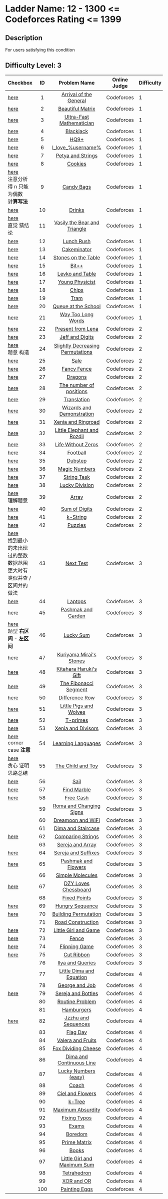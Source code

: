 # Ladder Name: 12 - 1300 <= Codeforces Rating <= 1399
## Description
 For users satisfying this condition
## Difficulty Level: 3

| Checkbox | ID  | Problem Name | Online Judge | Difficulty |
|---|:---:|:---:|---|---|
| [here](./001.md) |1|[Arrival of the General](http://codeforces.com/problemset/problem/144/A)|Codeforces|1|
| [here](./002.md) |2|[Beautiful Matrix](http://codeforces.com/problemset/problem/263/A)|Codeforces|1|
| [here](./003.md) |3|[Ultra-Fast Mathematician](http://codeforces.com/problemset/problem/61/A)|Codeforces|1|
| [here](./004.md) |4|[Blackjack](http://codeforces.com/problemset/problem/104/A)|Codeforces|1|
| [here](./005.md) |5|[HQ9+](http://codeforces.com/problemset/problem/133/A)|Codeforces|1|
| [here](./006.md) |6|[I_love_\%username\%](http://codeforces.com/problemset/problem/155/A)|Codeforces|1|
| [here](./007.md) |7|[Petya and Strings](http://codeforces.com/problemset/problem/112/A)|Codeforces|1|
| [here](./008.md) |8|[Cookies](http://codeforces.com/problemset/problem/129/A)|Codeforces|1|
| [here](./009.md)<br>注意分析得 n 只能为偶数<br>**计算写法** |9|[Candy Bags](http://codeforces.com/problemset/problem/334/A)|Codeforces|1|
| [here](./010.md) |10|[Drinks](http://codeforces.com/problemset/problem/200/B)|Codeforces|1|
| [here](./011.md)<br>直觉 猜结论 |11|[Vasily the Bear and Triangle](http://codeforces.com/problemset/problem/336/A)|Codeforces|1|
| [here](./012.md) |12|[Lunch Rush](http://codeforces.com/problemset/problem/276/A)|Codeforces|1|
| [here](./013.md) |13|[Cakeminator](http://codeforces.com/problemset/problem/330/A)|Codeforces|1|
| [here](./014.md) |14|[Stones on the Table](http://codeforces.com/problemset/problem/266/A)|Codeforces|1|
| [here](./015.md) |15|[Bit++](http://codeforces.com/problemset/problem/282/A)|Codeforces|1|
| [here](./016.md) |16|[Levko and Table](http://codeforces.com/problemset/problem/361/A)|Codeforces|1|
| [here](./017.md) |17|[Young Physicist](http://codeforces.com/problemset/problem/69/A)|Codeforces|1|
| [here](./018.md) |18|[Chips](http://codeforces.com/problemset/problem/92/A)|Codeforces|1|
| [here](./019.md) |19|[Tram](http://codeforces.com/problemset/problem/116/A)|Codeforces|1|
| [here](./020.md) |20|[Queue at the School](http://codeforces.com/problemset/problem/266/B)|Codeforces|1|
| [here](./021.md) |21|[Way Too Long Words](http://codeforces.com/problemset/problem/71/A)|Codeforces|1|
| [here](./022.md) |22|[Present from Lena](http://codeforces.com/problemset/problem/118/B)|Codeforces|2|
| [here](./023.md) |23|[Jeff and Digits](http://codeforces.com/problemset/problem/352/A)|Codeforces|2|
| [here](./024.md)<br>题意 构造 |24|[Slightly Decreasing Permutations](http://codeforces.com/problemset/problem/285/A)|Codeforces|2|
| [here](./025.md) |25|[Sale](http://codeforces.com/problemset/problem/34/B)|Codeforces|2|
| [here](./026.md) |26|[Fancy Fence](http://codeforces.com/problemset/problem/270/A)|Codeforces|2|
| [here](./027.md) |27|[Dragons](http://codeforces.com/problemset/problem/230/A)|Codeforces|2|
| [here](./028.md) |28|[The number of positions](http://codeforces.com/problemset/problem/124/A)|Codeforces|2|
| [here](./029.md) |29|[Translation](http://codeforces.com/problemset/problem/41/A)|Codeforces|2|
| [here](./030.md) |30|[Wizards and Demonstration](http://codeforces.com/problemset/problem/168/A)|Codeforces|2|
| [here](./031.md) |31|[Xenia and Ringroad](http://codeforces.com/problemset/problem/339/B)|Codeforces|2|
| [here](./032.md) |32|[Little Elephant and Rozdil](http://codeforces.com/problemset/problem/205/A)|Codeforces|2|
| [here](./033.md) |33|[Life Without Zeros](http://codeforces.com/problemset/problem/75/A)|Codeforces|2|
| [here](./034.md) |34|[Football](http://codeforces.com/problemset/problem/43/A)|Codeforces|2|
| [here](./035.md) |35|[Dubstep](http://codeforces.com/problemset/problem/208/A)|Codeforces|2|
| [here](./036.md) |36|[Magic Numbers](http://codeforces.com/problemset/problem/320/A)|Codeforces|2|
| [here](./037.md) |37|[String Task](http://codeforces.com/problemset/problem/118/A)|Codeforces|2|
| [here](./038.md) |38|[Lucky Division](http://codeforces.com/problemset/problem/122/A)|Codeforces|2|
| [here](./039.md)<br>理解题意 |39|[Array](http://codeforces.com/problemset/problem/300/A)|Codeforces|2|
| [here](./040.md) |40|[Sum of Digits](http://codeforces.com/problemset/problem/102/B)|Codeforces|2|
| [here](./041.md) |41|[k-String](http://codeforces.com/problemset/problem/219/A)|Codeforces|2|
| [here](./042.md) |42|[Puzzles](http://codeforces.com/problemset/problem/337/A)|Codeforces|2|
| [here](./043.md)<br>找到最小的未出现过的整数<br>数据范围更大时有类似并查 / 区间并的做法 |43|[Next Test](http://codeforces.com/problemset/problem/27/A)|Codeforces|3|
| [here](./044.md) |44|[Laptops](http://codeforces.com/problemset/problem/456/A)|Codeforces|3|
| [here](./045.md) |45|[Pashmak and Garden](http://codeforces.com/problemset/problem/459/A)|Codeforces|3|
| [here](./046.md)<br>题型 **右区间 - 左区间** |46|[Lucky Sum](http://codeforces.com/problemset/problem/121/A)|Codeforces|3|
| [here](./047.md) |47|[Kuriyama Mirai's Stones](http://codeforces.com/problemset/problem/433/B)|Codeforces|3|
| [here](./048.md) |48|[Kitahara Haruki's Gift](http://codeforces.com/problemset/problem/433/A)|Codeforces|3|
| [here](./049.md) |49|[The Fibonacci Segment](http://codeforces.com/problemset/problem/365/B)|Codeforces|3|
| [here](./050.md) |50|[Difference Row](http://codeforces.com/problemset/problem/347/A)|Codeforces|3|
| [here](./051.md) |51|[Little Pigs and Wolves](http://codeforces.com/problemset/problem/116/B)|Codeforces|3|
| [here](./052.md) |52|[T-primes](http://codeforces.com/problemset/problem/230/B)|Codeforces|3|
| [here](./053.md) |53|[Xenia and Divisors](http://codeforces.com/problemset/problem/342/A)|Codeforces|3|
| [here](./054.md)<br>corner case **注意** |54|[Learning Languages](http://codeforces.com/problemset/problem/277/A)|Codeforces|3|
| [here](./055.md)<br>贪心 证明 思路总结 |55|[The Child and Toy](http://codeforces.com/problemset/problem/437/C)|Codeforces|3|
| [here](./056.md) |56|[Sail](http://codeforces.com/problemset/problem/298/B)|Codeforces|3|
| [here](./057.md) |57|[Find Marble](http://codeforces.com/problemset/problem/285/B)|Codeforces|3|
| [here](./058.md) |58|[Free Cash](http://codeforces.com/problemset/problem/237/A)|Codeforces|3|
| |59|[Roma and Changing Signs](http://codeforces.com/problemset/problem/262/B)|Codeforces|3|
| |60|[Dreamoon and WiFi](http://codeforces.com/problemset/problem/476/B)|Codeforces|3|
| |61|[Dima and Staircase](http://codeforces.com/problemset/problem/272/C)|Codeforces|3|
| [here](./062.md) |62|[Comparing Strings](http://codeforces.com/problemset/problem/186/A)|Codeforces|3|
| |63|[Sereja and Array](http://codeforces.com/problemset/problem/315/B)|Codeforces|3|
| [here](./064.md) |64|[Sereja and Suffixes](http://codeforces.com/problemset/problem/368/B)|Codeforces|3|
| [here](./065.md) |65|[Pashmak and Flowers](http://codeforces.com/problemset/problem/459/B)|Codeforces|3|
| |66|[Simple Molecules](http://codeforces.com/problemset/problem/344/B)|Codeforces|3|
| [here](./067.md) |67|[DZY Loves Chessboard](http://codeforces.com/problemset/problem/445/A)|Codeforces|3|
| |68|[Fixed Points](http://codeforces.com/problemset/problem/347/B)|Codeforces|3|
| [here](./069.md) |69|[Hungry Sequence](http://codeforces.com/problemset/problem/327/B)|Codeforces|3|
| [here](./070.md) |70|[Building Permutation](http://codeforces.com/problemset/problem/285/C)|Codeforces|3|
| |71|[Road Construction](http://codeforces.com/problemset/problem/330/B)|Codeforces|3|
| [here](./072.md) |72|[Little Girl and Game](http://codeforces.com/problemset/problem/276/B)|Codeforces|3|
| [here](./073.md) |73|[Fence](http://codeforces.com/problemset/problem/363/B)|Codeforces|3|
| [here](./074.md) |74|[Flipping Game](http://codeforces.com/problemset/problem/327/A)|Codeforces|3|
| [here](./075.md) |75|[Cut Ribbon](http://codeforces.com/problemset/problem/189/A)|Codeforces|3|
| |76|[Ilya and Queries](http://codeforces.com/problemset/problem/313/B)|Codeforces|3|
| |77|[Little Dima and Equation](http://codeforces.com/problemset/problem/460/B)|Codeforces|4|
| |78|[George and Job](http://codeforces.com/problemset/problem/467/C)|Codeforces|4|
| [here](./079.md) |79|[Sereja and Bottles](http://codeforces.com/problemset/problem/315/A)|Codeforces|4|
| |80|[Routine Problem](http://codeforces.com/problemset/problem/337/B)|Codeforces|4|
| |81|[Hamburgers](http://codeforces.com/problemset/problem/371/C)|Codeforces|4|
| [here](./082.md) |82|[Jzzhu and Sequences](http://codeforces.com/problemset/problem/450/B)|Codeforces|4|
| |83|[Flag Day](http://codeforces.com/problemset/problem/357/B)|Codeforces|4|
| |84|[Valera and Fruits](http://codeforces.com/problemset/problem/441/B)|Codeforces|4|
| |85|[Fox Dividing Cheese](http://codeforces.com/problemset/problem/371/B)|Codeforces|4|
| |86|[Dima and Continuous Line](http://codeforces.com/problemset/problem/358/A)|Codeforces|4|
| |87|[Lucky Numbers (easy)](http://codeforces.com/problemset/problem/96/B)|Codeforces|4|
| |88|[Coach](http://codeforces.com/problemset/problem/300/B)|Codeforces|4|
| |89|[Ciel and Flowers](http://codeforces.com/problemset/problem/322/B)|Codeforces|4|
| |90|[k-Tree](http://codeforces.com/problemset/problem/431/C)|Codeforces|4|
| |91|[Maximum Absurdity](http://codeforces.com/problemset/problem/332/B)|Codeforces|4|
| |92|[Fixing Typos](http://codeforces.com/problemset/problem/363/C)|Codeforces|4|
| |93|[Exams](http://codeforces.com/problemset/problem/479/C)|Codeforces|4|
| |94|[Boredom](http://codeforces.com/problemset/problem/455/A)|Codeforces|4|
| |95|[Prime Matrix](http://codeforces.com/problemset/problem/271/B)|Codeforces|4|
| |96|[Books](http://codeforces.com/problemset/problem/279/B)|Codeforces|4|
| |97|[Little Girl and Maximum Sum](http://codeforces.com/problemset/problem/276/C)|Codeforces|4|
| |98|[Tetrahedron](http://codeforces.com/problemset/problem/166/E)|Codeforces|4|
| |99|[XOR and OR](http://codeforces.com/problemset/problem/282/C)|Codeforces|4|
| |100|[Painting Eggs](http://codeforces.com/problemset/problem/282/B)|Codeforces|4|
